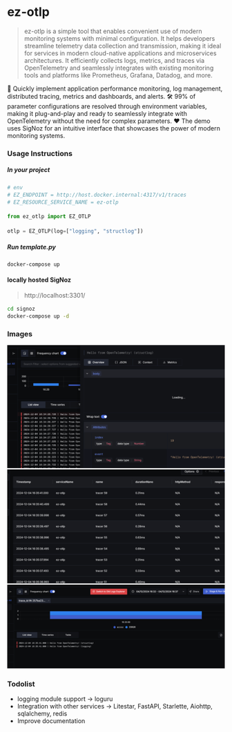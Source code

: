 # ez-otlp

> ez-otlp is a simple tool that enables convenient use of modern monitoring systems with minimal configuration. It helps developers streamline telemetry data collection and transmission, making it ideal for services in modern cloud-native applications and microservices architectures. It efficiently collects logs, metrics, and traces via OpenTelemetry and seamlessly integrates with existing monitoring tools and platforms like Prometheus, Grafana, Datadog, and more.

🚀 Quickly implement application performance monitoring, log management, distributed tracing, metrics and dashboards, and alerts.
🛠️ 99% of parameter configurations are resolved through environment variables, making it plug-and-play and ready to seamlessly integrate with OpenTelemetry without the need for complex parameters.
❤️ The demo uses SigNoz for an intuitive interface that showcases the power of modern monitoring systems.



### Usage Instructions
##### In your project
```python
# env
# EZ_ENDPOINT = http://host.docker.internal:4317/v1/traces
# EZ_RESOURCE_SERVICE_NAME = ez-otlp

from ez_otlp import EZ_OTLP

otlp = EZ_OTLP(log=["logging", "structlog"])
```
##### Run template.py
```bash
docker-compose up
```

#### locally hosted SigNoz
> http://localhost:3301/
```bash
cd signoz
docker-compose up -d
```

### Images
![img.png](docs/img.png)
![img.png](docs/img2.png)
![img.png](docs/img3.png)


### Todolist
 - logging module support -> loguru
 - Integration with other services -> Litestar, FastAPI, Starlette, Aiohttp, sqlalchemy, redis
 - Improve documentation
